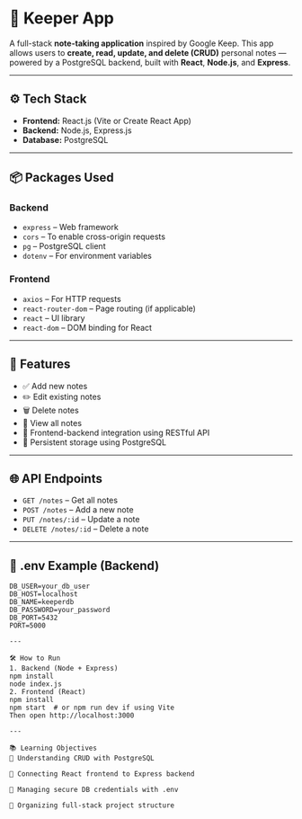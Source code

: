 # 📝 Keeper App

A full-stack **note-taking application** inspired by Google Keep. This app allows users to **create, read, update, and delete (CRUD)** personal notes — powered by a PostgreSQL backend, built with **React**, **Node.js**, and **Express**.

---

## ⚙️ Tech Stack

- **Frontend:** React.js (Vite or Create React App)
- **Backend:** Node.js, Express.js
- **Database:** PostgreSQL

---

## 📦 Packages Used

### Backend
- `express` – Web framework
- `cors` – To enable cross-origin requests
- `pg` – PostgreSQL client
- `dotenv` – For environment variables

### Frontend
- `axios` – For HTTP requests
- `react-router-dom` – Page routing (if applicable)
- `react` – UI library
- `react-dom` – DOM binding for React

---

## 🚀 Features

- ✅ Add new notes
- ✏️ Edit existing notes
- 🗑️ Delete notes
- 📖 View all notes
- 🔗 Frontend-backend integration using RESTful API
- 💾 Persistent storage using PostgreSQL

---

## 🌐 API Endpoints

- `GET /notes` – Get all notes
- `POST /notes` – Add a new note
- `PUT /notes/:id` – Update a note
- `DELETE /notes/:id` – Delete a note

---

## 🧪 .env Example (Backend)

```env
DB_USER=your_db_user
DB_HOST=localhost
DB_NAME=keeperdb
DB_PASSWORD=your_password
DB_PORT=5432
PORT=5000

---

🛠️ How to Run
1. Backend (Node + Express)
npm install
node index.js
2. Frontend (React)
npm install
npm start  # or npm run dev if using Vite
Then open http://localhost:3000

---

📚 Learning Objectives
🧠 Understanding CRUD with PostgreSQL

🔁 Connecting React frontend to Express backend

🔐 Managing secure DB credentials with .env

🧱 Organizing full-stack project structure
